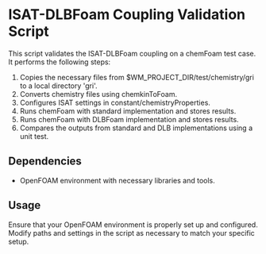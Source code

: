 # ISAT-DLBFoam Coupling Validation Script

This script validates the ISAT-DLBFoam coupling on a chemFoam test case. It performs the following steps:

1. Copies the necessary files from $WM_PROJECT_DIR/test/chemistry/gri to a local directory 'gri'.
2. Converts chemistry files using chemkinToFoam.
3. Configures ISAT settings in constant/chemistryProperties.
4. Runs chemFoam with standard implementation and stores results.
5. Runs chemFoam with DLBFoam implementation and stores results.
6. Compares the outputs from standard and DLB implementations using a unit test.

## Dependencies

- OpenFOAM environment with necessary libraries and tools.

## Usage

Ensure that your OpenFOAM environment is properly set up and configured. Modify paths and settings in the script as necessary to match your specific setup.
